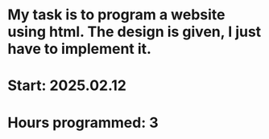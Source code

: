 # My task is to program a website using html. The design is given, I just have to implement it.
# Start: 2025.02.12
# Hours programmed: 3